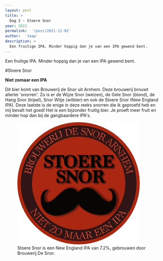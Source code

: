 ```yaml
---
layout: post
title: >
  Dag 2 - Stoere Snor
year: 2021
permalink:  '/post/2021-12-02'
author:  'Jaap'
description: >
  Een fruitige IPA. Minder hoppig dan je van een IPA gewend bent.
---
```

<p class='intro'><span class='dropcap'>E</span>en fruitige IPA. Minder hoppig dan je van een IPA gewend bent.</p>

#Stoere Snor

**Niet zomaar een IPA**

Dit bier komt van Brouwerij de Snor uit Arnhem. Deze brouwerij brouwt allerlei 'snorren'. Zo is er de Wijze Snor (weizen), de Gele Snor (blond), de Hang Snor (tripel), Snor Witje (witbier) en ook de Stoere Snor (New England IPA). Deze laatste is de enige in deze reeks snorren die ik geproefd heb en mij bevalt het goed! Het is een bijzonder fruitig bier. Je proeft meer fruit en minder hop dan bij de gangbaardere IPA's.

<figure><img src='/assets/img/beer_2021-12-02.jpg' alt=''/> <figcaption>Stoere Snor is een New England IPA van 7.2%, gebrouwen door Brouwerij De Snor.</figcaption></figure>

